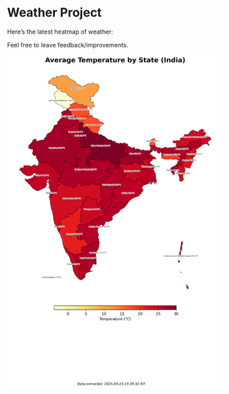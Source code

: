 # Weather Project

Here’s the latest heatmap of weather:

Feel free to leave feedback/improvements.

![India Heatmap](docs/assets/india_heatmap.png?v=D2DDEA)
